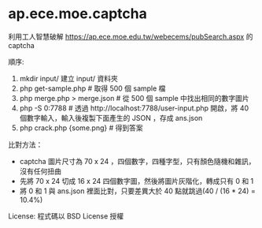 # ap.ece.moe.captcha

利用工人智慧破解 https://ap.ece.moe.edu.tw/webecems/pubSearch.aspx 的 captcha

順序:
1. mkdir input/ 建立 input/ 資料夾
2. php get-sample.php # 取得 500 個 sample 檔
3. php merge.php > merge.json # 從 500 個 sample 中找出相同的數字圖片
4. php -S 0:7788 # 透過 http://localhost:7788/user-input.php 開啟，將 40 個數字輸入，輸入後複製下面產生的 JSON ，存成 ans.json
5. php crack.php {some.png} # 得到答案

比對方法：
- captcha 圖片尺寸為 70 x 24 ，四個數字，四種字型，只有顏色隨機和雜訊，沒有任何扭曲
- 先將 70 x 24 切成 16 x 24 四個數字圖，然後將圖片灰階化，轉成只有 0 和 1
- 將 0 和 1 與 ans.json 裡面比對，只要差異大於 40 點就跳過(40 / (16 * 24) = 10.4%)

License:
程式碼以 BSD License 授權
